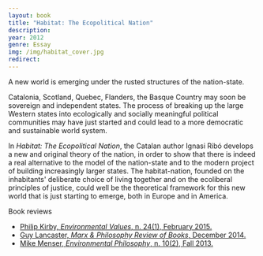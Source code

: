 ```yaml
---
layout: book
title: "Habitat: The Ecopolitical Nation"
description: 
year: 2012
genre: Essay
img: /img/habitat_cover.jpg
redirect: 
---
```


<div class="main_box">
  <div class="synopsis">
  <p>A new world is emerging under the rusted structures of the nation-state.</p>

  <p>Catalonia, Scotland, Quebec, Flanders, the Basque Country may soon be sovereign and independent states. The process of breaking up the large Western states into ecologically and socially meaningful political communities may have just started and could lead to a more democratic and sustainable world system.</p>

  <p>In <i>Habitat: The Ecopolitical Nation</i>, the Catalan author Ignasi Ribó develops a new and original theory of the nation, in order to show that there is indeed a real alternative to the model of the nation-state and to the modern project of building increasingly larger states. The habitat-nation, founded on the inhabitants' deliberate choice of living together and on the ecoliberal principles of justice, could well be the theoretical framework for this new world that is just starting to emerge, both in Europe and in America.</p>
  </div>
  <div class="cover" style="float: right">
    <a href="http://www.amazon.com/Habitat-Ecopolitical-Nation-Ignasi-Rib%C3%B3/dp/0957419104" target="_blank" class="hvr-float-shadow"><div><img class="" style="" src="{{ site.baseurl }}/img/habitat_cover.jpg" alt="" title="Find this book"/></div></a>

  </div>
  
</div>

<div class="review_box">
<div class="title">Book reviews</div>
<ul>
  <li><a href="http://dx.doi.org/10.3197/096327115X14183182354024" target="_blank">Philip Kirby, <i>Environmental Values</i>, n. 24(1), February 2015.</a></li>
  <li><a href="http://marxandphilosophy.org.uk/reviewofbooks/reviews/2014/1460" target="_blank">Guy Lancaster, <i>Marx & Philosophy Review of Books</i>, December 2014.</a></li>
  <li><a href="https://www.pdcnet.org/pdc/bvdb.nsf/purchase?openform&fp=envirophil&id=envirophil_2013_0010_0002_0130_0133" target="_blank">Mike Menser, <i>Environmental Philosophy</i>, n. 10(2), Fall 2013.</a></li>
</ul>
</div>



